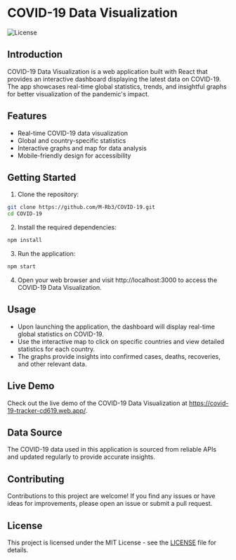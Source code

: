 # COVID-19 Data Visualization

![License](https://img.shields.io/badge/license-MIT-green.svg)

## Introduction

COVID-19 Data Visualization is a web application built with React that provides an interactive dashboard displaying the latest data on COVID-19. The app showcases real-time global statistics, trends, and insightful graphs for better visualization of the pandemic's impact.

## Features

- Real-time COVID-19 data visualization
- Global and country-specific statistics
- Interactive graphs and map for data analysis
- Mobile-friendly design for accessibility

## Getting Started

1. Clone the repository:

```bash
git clone https://github.com/M-Rb3/COVID-19.git
cd COVID-19
```

2. Install the required dependencies:
```bash
npm install
```

3. Run the application:
```bash
npm start
```

4. Open your web browser and visit http://localhost:3000 to access the COVID-19 Data Visualization.

## Usage
* Upon launching the application, the dashboard will display real-time global statistics on COVID-19.
* Use the interactive map to click on specific countries and view detailed statistics for each country.
* The graphs provide insights into confirmed cases, deaths, recoveries, and other relevant data.

## Live Demo
Check out the live demo of the COVID-19 Data Visualization at https://covid-19-tracker-cd619.web.app/.

## Data Source
The COVID-19 data used in this application is sourced from reliable APIs and updated regularly to provide accurate insights.

## Contributing
Contributions to this project are welcome! If you find any issues or have ideas for improvements, please open an issue or submit a pull request.

## License
This project is licensed under the MIT License - see the [LICENSE](https://opensource.org/license/mit/) file for details.
